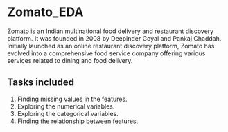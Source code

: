 # Zomato_EDA
Zomato is an Indian multinational food delivery and restaurant discovery platform. It was founded in 2008 by Deepinder Goyal and Pankaj Chaddah. Initially launched as an online restaurant discovery platform, Zomato has evolved into a comprehensive food service company offering various services related to dining and food delivery.
## Tasks included
1. Finding missing values in the features.
2. Exploring the numerical variables.
3. Exploring the categorical variables.
4. Finding the relationship between features.

